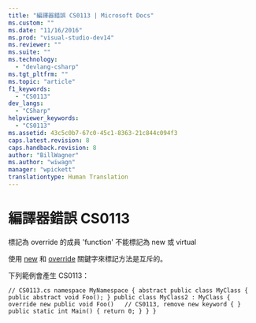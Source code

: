 ```yaml
---
title: "編譯器錯誤 CS0113 | Microsoft Docs"
ms.custom: ""
ms.date: "11/16/2016"
ms.prod: "visual-studio-dev14"
ms.reviewer: ""
ms.suite: ""
ms.technology: 
  - "devlang-csharp"
ms.tgt_pltfrm: ""
ms.topic: "article"
f1_keywords: 
  - "CS0113"
dev_langs: 
  - "CSharp"
helpviewer_keywords: 
  - "CS0113"
ms.assetid: 43c5c0b7-67c0-45c1-8363-21c844c094f3
caps.latest.revision: 8
caps.handback.revision: 8
author: "BillWagner"
ms.author: "wiwagn"
manager: "wpickett"
translationtype: Human Translation
---
```

# 編譯器錯誤 CS0113
標記為 override 的成員 'function' 不能標記為 new 或 virtual  
  
 使用 [new](../../csharp/language-reference/keywords/new.md) 和 [override](../../csharp/language-reference/keywords/override.md) 關鍵字來標記方法是互斥的。  
  
 下列範例會產生 CS0113：  
  
```  
// CS0113.cs namespace MyNamespace { abstract public class MyClass { public abstract void Foo(); } public class MyClass2 : MyClass { override new public void Foo()   // CS0113, remove new keyword { } public static int Main() { return 0; } } }  
```